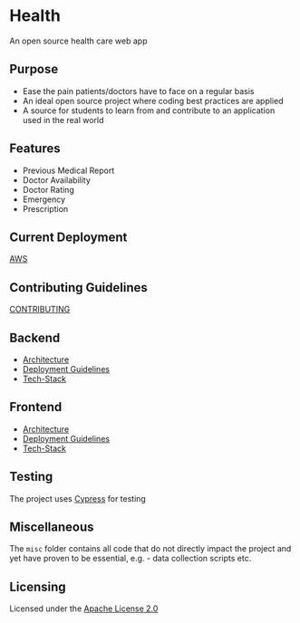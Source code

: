 # Health

An open source health care web app

## Purpose

- Ease the pain patients/doctors have to face on a regular basis
- An ideal open source project where coding best practices are applied
- A source for students to learn from and contribute to an application used in the real world 

## Features

- Previous Medical Report
- Doctor Availability
- Doctor Rating
- Emergency
- Prescription

## Current Deployment

[AWS](http://frontend-health.s3-website.ap-south-1.amazonaws.com/)

## Contributing Guidelines

[CONTRIBUTING](CONTRIBUTING.md)

## Backend

- [Architecture](backend/ARCHITECTURE.md)
- [Deployment Guidelines](backend/README.md#deployment)
- [Tech-Stack](backend/README.md#technologies)

## Frontend

- [Architecture](frontend/ARCHITECTURE.md)
- [Deployment Guidelines](frontend/README.md#deployment)
- [Tech-Stack](frontend/README.md#technologies)

## Testing

The project uses [Cypress](https://www.cypress.io) for testing

## Miscellaneous

The `misc` folder contains all code that do not directly impact the project and yet have proven to be essential, e.g. - data collection scripts etc.

## Licensing
Licensed under the [Apache License 2.0](LICENSE)
